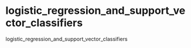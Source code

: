 # logistic_regression_and_support_vector_classifiers
logistic_regression_and_support_vector_classifiers
